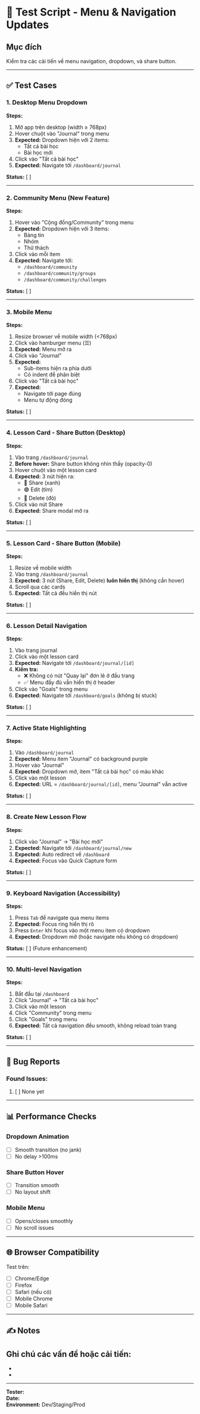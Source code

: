 # 🧪 Test Script - Menu & Navigation Updates

## Mục đích
Kiểm tra các cải tiến về menu navigation, dropdown, và share button.

---

## ✅ Test Cases

### 1. Desktop Menu Dropdown
**Steps:**
1. Mở app trên desktop (width ≥ 768px)
2. Hover chuột vào "Journal" trong menu
3. **Expected:** Dropdown hiện với 2 items:
   - Tất cả bài học
   - Bài học mới
4. Click vào "Tất cả bài học"
5. **Expected:** Navigate tới `/dashboard/journal`

**Status:** [ ]

---

### 2. Community Menu (New Feature)
**Steps:**
1. Hover vào "Cộng đồng/Community" trong menu
2. **Expected:** Dropdown hiện với 3 items:
   - Bảng tin
   - Nhóm  
   - Thử thách
3. Click vào mỗi item
4. **Expected:** Navigate tới:
   - `/dashboard/community`
   - `/dashboard/community/groups`
   - `/dashboard/community/challenges`

**Status:** [ ]

---

### 3. Mobile Menu
**Steps:**
1. Resize browser về mobile width (<768px)
2. Click vào hamburger menu (☰)
3. **Expected:** Menu mở ra
4. Click vào "Journal"
5. **Expected:** 
   - Sub-items hiện ra phía dưới
   - Có indent để phân biệt
6. Click vào "Tất cả bài học"
7. **Expected:** 
   - Navigate tới page đúng
   - Menu tự động đóng

**Status:** [ ]

---

### 4. Lesson Card - Share Button (Desktop)
**Steps:**
1. Vào trang `/dashboard/journal`
2. **Before hover:** Share button không nhìn thấy (opacity-0)
3. Hover chuột vào một lesson card
4. **Expected:** 3 nút hiện ra:
   - 🔵 Share (xanh)
   - 🟣 Edit (tím)
   - 🔴 Delete (đỏ)
5. Click vào nút Share
6. **Expected:** Share modal mở ra

**Status:** [ ]

---

### 5. Lesson Card - Share Button (Mobile)
**Steps:**
1. Resize về mobile width
2. Vào trang `/dashboard/journal`
3. **Expected:** 3 nút (Share, Edit, Delete) **luôn hiển thị** (không cần hover)
4. Scroll qua các cards
5. **Expected:** Tất cả đều hiển thị nút

**Status:** [ ]

---

### 6. Lesson Detail Navigation
**Steps:**
1. Vào trang journal
2. Click vào một lesson card
3. **Expected:** Navigate tới `/dashboard/journal/[id]`
4. **Kiểm tra:** 
   - ❌ Không có nút "Quay lại" đơn lẻ ở đầu trang
   - ✅ Menu đầy đủ vẫn hiển thị ở header
5. Click vào "Goals" trong menu
6. **Expected:** Navigate tới `/dashboard/goals` (không bị stuck)

**Status:** [ ]

---

### 7. Active State Highlighting
**Steps:**
1. Vào `/dashboard/journal`
2. **Expected:** Menu item "Journal" có background purple
3. Hover vào "Journal"
4. **Expected:** Dropdown mở, item "Tất cả bài học" có màu khác
5. Click vào một lesson
6. **Expected:** URL = `/dashboard/journal/[id]`, menu "Journal" vẫn active

**Status:** [ ]

---

### 8. Create New Lesson Flow
**Steps:**
1. Click vào "Journal" → "Bài học mới"
2. **Expected:** Navigate tới `/dashboard/journal/new`
3. **Expected:** Auto redirect về `/dashboard`
4. **Expected:** Focus vào Quick Capture form

**Status:** [ ]

---

### 9. Keyboard Navigation (Accessibility)
**Steps:**
1. Press `Tab` để navigate qua menu items
2. **Expected:** Focus ring hiển thị rõ
3. Press `Enter` khi focus vào một menu item có dropdown
4. **Expected:** Dropdown mở (hoặc navigate nếu không có dropdown)

**Status:** [ ] (Future enhancement)

---

### 10. Multi-level Navigation
**Steps:**
1. Bắt đầu tại `/dashboard`
2. Click "Journal" → "Tất cả bài học"
3. Click vào một lesson
4. Click "Community" trong menu
5. Click "Goals" trong menu
6. **Expected:** Tất cả navigation đều smooth, không reload toàn trang

**Status:** [ ]

---

## 🐛 Bug Reports

### Found Issues:
1. [ ] None yet

---

## 📊 Performance Checks

### Dropdown Animation
- [ ] Smooth transition (no jank)
- [ ] No delay >100ms

### Share Button Hover
- [ ] Transition smooth
- [ ] No layout shift

### Mobile Menu
- [ ] Opens/closes smoothly
- [ ] No scroll issues

---

## 🌐 Browser Compatibility

Test trên:
- [ ] Chrome/Edge
- [ ] Firefox
- [ ] Safari (nếu có)
- [ ] Mobile Chrome
- [ ] Mobile Safari

---

## ✍️ Notes

Ghi chú các vấn đề hoặc cải tiến:
- 
- 
- 

---

**Tester:**  
**Date:**  
**Environment:** Dev/Staging/Prod
